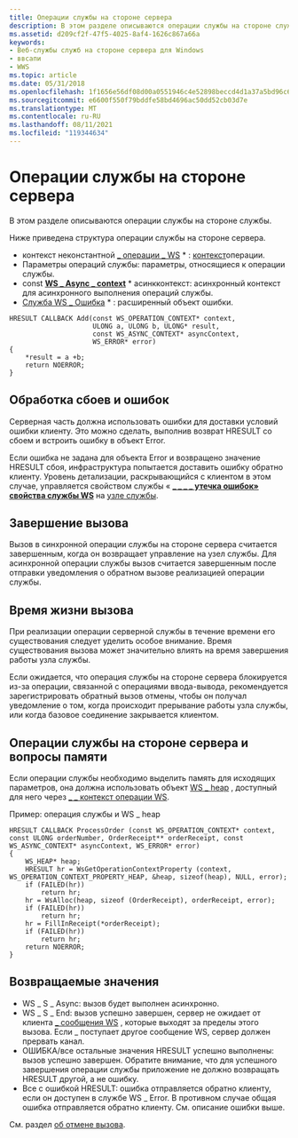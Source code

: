 ```yaml
---
title: Операции службы на стороне сервера
description: В этом разделе описываются операции службы на стороне службы.
ms.assetid: d209cf2f-47f5-4025-8af4-1626c867a66a
keywords:
- Веб-службы служб на стороне сервера для Windows
- ввсапи
- WWS
ms.topic: article
ms.date: 05/31/2018
ms.openlocfilehash: 1f1656e56df08d00a0551946c4e52898beccd4d1a37a5bd96c63eb2066928fe1
ms.sourcegitcommit: e6600f550f79bddfe58bd4696ac50dd52cb03d7e
ms.translationtype: MT
ms.contentlocale: ru-RU
ms.lasthandoff: 08/11/2021
ms.locfileid: "119344634"
---
```

# <a name="server-side-service-operations"></a>Операции службы на стороне сервера

В этом разделе описываются операции службы на стороне службы.


Ниже приведена структура операции службы на стороне сервера.

-   контекст неконстантной [ \_ операции \_ WS](ws-operation-context.md) \* : [контекст](context.md)операции.
-   Параметры операций службы: параметры, относящиеся к операции службы.
-   const [**WS \_ Async \_ context**](/windows/desktop/api/WebServices/ns-webservices-ws_async_context) \* асинкконтекст: асинхронный контекст для асинхронного выполнения операций службы.
-   [Служба WS \_ Ошибка](ws-error.md) \* : расширенный объект ошибки.

``` syntax
HRESULT CALLBACK Add(const WS_OPERATION_CONTEXT* context, 
                     ULONG a, ULONG b, ULONG* result, 
                     const WS_ASYNC_CONTEXT* asyncContext, 
                     WS_ERROR* error)
{
    *result = a +b;
    return NOERROR;
}
```

## <a name="fault-and-error-handling"></a>Обработка сбоев и ошибок

Серверная часть должна использовать ошибки для доставки условий ошибки клиенту. Это можно сделать, выполнив возврат HRESULT со сбоем и встроить ошибку в объект Error.

Если ошибка не задана для объекта Error и возвращено значение HRESULT сбоя, инфраструктура попытается доставить ошибку обратно клиенту. Уровень детализации, раскрывающийся с клиентом в этом случае, управляется свойством службы « [**\_ \_ \_ \_ утечка ошибок» свойства службы WS**](/windows/desktop/api/WebServices/ne-webservices-ws_service_property_id) на [узле службы](service-host.md).

## <a name="call-completion"></a>Завершение вызова

Вызов в синхронной операции службы на стороне сервера считается завершенным, когда он возвращает управление на узел службы. Для асинхронной операции службы вызов считается завершенным после отправки уведомления о обратном вызове реализацией операции службы.

## <a name="call-lifetime"></a>Время жизни вызова

При реализации операции серверной службы в течение времени его существования следует уделить особое внимание. Время существования вызова может значительно влиять на время завершения работы узла службы.

Если ожидается, что операция службы на стороне сервера блокируется из-за операции, связанной с операциями ввода-вывода, рекомендуется зарегистрировать обратный вызов отмены, чтобы он получал уведомление о том, когда происходит прерывание работы узла службы, или когда базовое соединение закрывается клиентом.

## <a name="server-side-service-operations-and-memory-consideration"></a>Операции службы на стороне сервера и вопросы памяти

Если операции службы необходимо выделить память для исходящих параметров, она должна использовать объект [WS \_ heap](ws-heap.md) , доступный для него через [ \_ \_ контекст операции WS](ws-operation-context.md).

Пример: операция службы и WS \_ heap

``` syntax
HRESULT CALLBACK ProcessOrder (const WS_OPERATION_CONTEXT* context, const ULONG orderNumber, OrderReceipt** orderReceipt, const WS_ASYNC_CONTEXT* asyncContext, WS_ERROR* error)
{
    WS_HEAP* heap;
    HRESULT hr = WsGetOperationContextProperty (context, WS_OPERATION_CONTEXT_PROPERTY_HEAP, &heap, sizeof(heap), NULL, error);
    if (FAILED(hr))
        return hr;
    hr = WsAlloc(heap, sizeof (OrderReceipt), orderReceipt, error);
    if (FAILED(hr))
        return hr;
    hr = FillInReceipt(*orderReceipt);
    if (FAILED(hr))
        return hr;
    return NOERROR;
} 
```

## <a name="return-values"></a>Возвращаемые значения

-   WS \_ S \_ Async: вызов будет выполнен асинхронно.
-   WS \_ S \_ End: вызов успешно завершен, сервер не ожидает от клиента [ \_ сообщения WS](ws-message.md) , которые выходят за пределы этого вызова. Если \_ поступает другое сообщение WS, сервер должен прервать канал.
-   ОШИБКА/все остальные значения HRESULT успешно выполнены: вызов успешно завершен. Обратите внимание, что для успешного завершения операции службы приложение не должно возвращать HRESULT другой, а не ошибку.
-   Все с ошибкой HRESULT: ошибка отправляется обратно клиенту, если он доступен в службе WS \_ Error. В противном случае общая ошибка отправляется обратно клиенту. См. описание ошибки выше.

См. раздел [об отмене вызова](call-cancellation.md).

 

 




